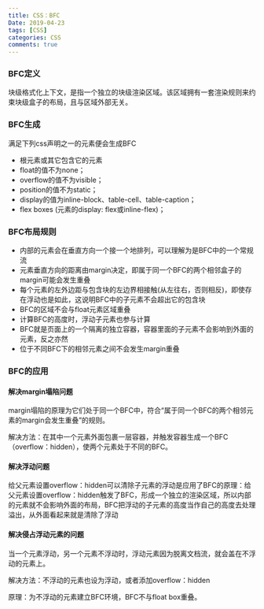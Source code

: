 ```yaml
---
title: CSS：BFC
Date: 2019-04-23
tags: [CSS]
categories: CSS
comments: true
---
```


### BFC定义
块级格式化上下文，是指一个独立的块级渲染区域。该区域拥有一套渲染规则来约束块级盒子的布局，且与区域外部无关。

### BFC生成
满足下列css声明之一的元素便会生成BFC
- 根元素或其它包含它的元素
- float的值不为none；
- overflow的值不为visible；
- position的值不为static；
- display的值为inline-block、table-cell、table-caption；
- flex boxes (元素的display: flex或inline-flex)；

### BFC布局规则
- 内部的元素会在垂直方向一个接一个地排列，可以理解为是BFC中的一个常规流
- 元素垂直方向的距离由margin决定，即属于同一个BFC的两个相邻盒子的margin可能会发生重叠
- 每个元素的左外边距与包含块的左边界相接触(从左往右，否则相反)，即使存在浮动也是如此，这说明BFC中的子元素不会超出它的包含块
- BFC的区域不会与float元素区域重叠
- 计算BFC的高度时，浮动子元素也参与计算
- BFC就是页面上的一个隔离的独立容器，容器里面的子元素不会影响到外面的元素，反之亦然
- 位于不同BFC下的相邻元素之间不会发生margin重叠

### BFC的应用
#### 解决margin塌陷问题
margin塌陷的原理为它们处于同一个BFC中，符合“属于同一个BFC的两个相邻元素的margin会发生重叠”的规则。

解决方法：在其中一个元素外面包裹一层容器，并触发容器生成一个BFC（overflow：hidden），使两个元素处于不同的BFC。

#### 解决浮动问题
给父元素设置overflow：hidden可以清除子元素的浮动是应用了BFC的原理：给父元素设置overflow：hidden触发了BFC，形成一个独立的渲染区域，所以内部的元素就不会影响外面的布局，BFC把浮动的子元素的高度当作自己的高度去处理溢出，从外面看起来就是清除了浮动

#### 解决侵占浮动元素的问题
当一个元素浮动，另一个元素不浮动时，浮动元素因为脱离文档流，就会盖在不浮动的元素上。

解决方法：不浮动的元素也设为浮动，或者添加overflow：hidden

原理：为不浮动的元素建立BFC环境，BFC不与float box重叠。